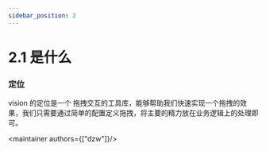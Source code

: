 ```yaml
---
sidebar_position: 2
---
```


# 2.1 是什么

### 定位

vision 的定位是一个 拖拽交互的工具库，能够帮助我们快速实现一个拖拽的效果，我们只需要通过简单的配置定义拖拽，将主要的精力放在业务逻辑上的处理即可。

<maintainer authors={["dzw"]}/>


